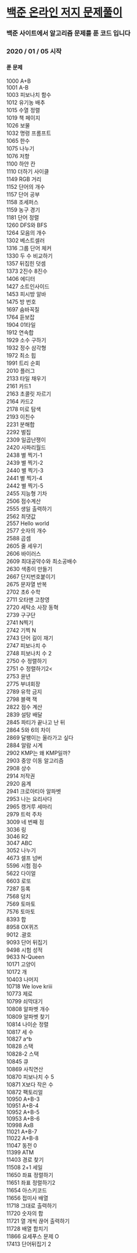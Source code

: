 # [백준 온라인 저지 문제풀이](https://www.acmicpc.net/)

### 백준 사이트에서 알고리즘 문제를 푼 코드 입니다

### 2020 / 01 / 05 시작 

#### 푼 문제

1000 A+B<br>
1001 A-B<br>
1003 피보나치 함수<br>
1012 유기농 배추<br>
1015 수열 정렬<br>
1019 책 페이지<br>
1026 보물 <br>
1032 명령 프롬프트<br>
1065 한수 <br>
1075 나누기<br>
1076 저항 <br>
1100 하얀 칸 <br>
1110 더하기 사이클<br>
1149 RGB 거리<br>
1152 단어의 개수<br>
1157 단어 공부<br>
1158 조세퍼스<br>
1159 농구 경기<br>
1181 단어 정렬<br>
1260 DFS와 BFS<br>
1264 모음의 개수<br>
1302 베스트셀러<br>
1316 그룹 단어 체커 <br>
1330 두 수 비교하기<br>
1357 뒤집힌 덧셈<br>
1373 2진수 8진수<br>
1406 에디터 <br>
1427 소트인사이드<br>
1453 피시방 알바 <br>
1475 방 번호<br>
1697 숨바꼭질 <br>
1764 듣보잡<br>
1904 01타일 <br>
1912 연속합 <br>
1929 소수 구하기<br>
1932 정수 삼각형 <br>
1972 최소 힙 <br>
1991 트리 순회<br>
2010 플러그 <br>
2133 타일 채우기 <br>
2161 카드1 <br> 
2163 초콜릿 자르기<br>
2164 카드2 <br>
2178 미로 탐색<br>
2193 이친수<br>
2231 분해합 <br>
2292 벌집 <br>
2309 일곱난쟁이 <br>
2420 사파리월드 <br>
2438 별 찍기-1<br>
2439 별 찍기-2<br>
2440 별 찍기-3<br>
2441 별 찍기-4<br>
2442 별 찍기-5<br>
2455 지능형 기차<br>
2506 점수계산<br>
2555 생일 출력하기<br>
2562 최댓값<br>
2557 Hello world<br>
2577 숫자의 개수 <br>
2588 곱셈 <br>
2605 줄 세우기<br>
2606 바이러스 <br>
2609 최대공약수와 최소공배수 <br>
2630 색종이 만들기<br>
2667 단지번호붙이기 <br>
2675 문자열 반복<br>
2702 초6 수학<br>
2711 오타맨 고창영<br>
2720 세탁소 사장 동혁<br>
2739 구구단 <br>
2741 N찍기<br>
2742 기찍 N <br>
2743 단어 길이 재기 <br>
2747 피보나치 수<br>
2748 피보나치 수 2 <br>
2750 수 정렬하기<br>
2751 수 정렬하기2<<br>
2753 윤년<br>
2775 부녀회장<br>
2789 유학 금지<br>
2798 블랙 잭<br>
2822 점수 계산<br>
2839 설탕 배달<br>
2845 파티가 끝나고 난 뒤<br>
2864 5와 6의 차이 <br>
2869 달팽이는 올라가고 싶다<br>
2884 알람 시계<br>
2902 KMP는 왜 KMP일까? <br>
2903 중앙 이동 알고리즘 <br>
2908 상수<br>
2914 저작권 <br>
2920 음계<br>
2941 크로아티아 알파벳<br>
2953 나는 요리사다 <br> 
2965 캥거루 세마리 <br>
2979 트럭 주차<br>
3009 네 번째 점<br>
3036 링<br>
3046 R2<br>
3047 ABC <br>
3052 나누기<br>
4673 셀프 넘버<br>
5596 시험 점수<br>
5622 다이얼 <br>
6603 로또<br>
7287 등록<br>
7568 덩치 <br>
7569 토마토 <br> 
7576 토마토<br>
8393 합 <br>
8958 OX퀴즈<br>
9012 .괄호<br>
9093 단어 뒤집기<br>
9498 시험 성적<br>
9633 N-Queen<br>
10171 고양이<br>
10172 개<br>
10403 나머지<br>
10718 We love kriii<br>
10773 제로<br>
10799 쇠막대기<br>
10808 알파벳 개수<br>
10809 알파벳 찾기<br>
10814 나이순 정렬<br>
10817 세 수<br>
10827 a^b<br>
10828 스택<br>
10828-2 스택<br>
10845 큐<br>
10869 사칙연산 <br>
10870 피보나치 수 5<br>
10871 X보다 작은 수<br>
10872 팩토리얼<br>
10950 A+B-3<br>
10951 A+B-4<br>
10952 A+B-5<br>
10953 A+B-6<br>
10998 AxB<br>
11021 A+B-7<br>
11022 A+B-8<br>
11047 동전 0 <br>
11399 ATM <br>
11403 경로 찾기<br>
11508 2+1 세일<br>
11650 좌표 정렬하기<br>
11651 좌표 정렬하기2<br>
11654 아스키코드<br>
11656 접미사 배열<br>
11718 그대로 출력하기<br>
11720 숫자의 합<br>
11721 열 개씩 끊어 출력하기<br>
11728 배열 합치기<br>
11866 요세푸스 문제 O <br>
17413 단어뒤집기 2 <b>


